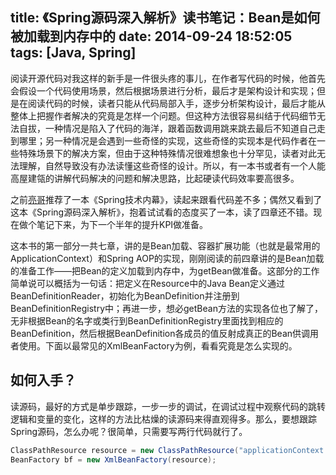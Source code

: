 title: 《Spring源码深入解析》读书笔记：Bean是如何被加载到内存中的
date: 2014-09-24 18:52:05
tags: [Java, Spring]
---

阅读开源代码对我这样的新手是一件很头疼的事儿，在作者写代码的时候，他首先会假设一个代码使用场景，然后根据场景进行分析，最后才是架构设计和实现；但是在阅读代码的时候，读者只能从代码局部入手，逐步分析架构设计，最后才能从整体上把握作者解决的究竟是怎样一个问题。但这种方法很容易纠结于代码细节无法自拔，一种情况是陷入了代码的海洋，跟着函数调用跳来跳去最后不知道自己走到哪里；另一种情况是会遇到一些奇怪的实现，这些奇怪的实现本是代码作者在一些特殊场景下的解决方案，但由于这种特殊情况很难想象也十分罕见，读者对此无法理解，自然导致没有办法读懂这些奇怪的设计。所以，有一本书或者有一个人能高屋建瓴的讲解代码解决的问题和解决思路，比起硬读代码效率要高很多。

之前[亮哥](http://weibo.com/wully)推荐了一本《Spring技术内幕》，读起来跟看代码差不多；偶然又看到了这本《Spring源码深入解析》，抱着试试看的态度买了一本，读了四章还不错。现在做个笔记下来，为下一个半年的提升KPI做准备。

<!-- more -->

这本书的第一部分一共七章，讲的是Bean加载、容器扩展功能（也就是最常用的ApplicationContext）和Spring AOP的实现，刚刚阅读的前四章讲的是Bean加载的准备工作——把Bean的定义加载到内存中，为getBean做准备。这部分的工作简单说可以概括为一句话：把定义在Resource中的Java
Bean定义通过BeanDefinitionReader，初始化为BeanDefinition并注册到BeanDefinitionRegistry中；再进一步，想必getBean方法的实现各位也了解了，无非根据Bean的名字或类行到BeanDefinitionRegistry里面找到相应的BeanDefinition，然后根据BeanDefinition各成员的值反射成真正的Bean供调用者使用。下面以最常见的XmlBeanFactory为例，看看究竟是怎么实现的。

如何入手？
---
读源码，最好的方式是单步跟踪，一步一步的调试，在调试过程中观察代码的跳转逻辑和变量的变化，这样的方法比枯燥的读源码来得直观得多。那么，要想跟踪Spring源码，怎么办呢？很简单，只需要写两行代码就行了。

```java
ClassPathResource resource = new ClassPathResource("applicationContext.xml");
BeanFactory bf = new XmlBeanFactory(resource);
```
